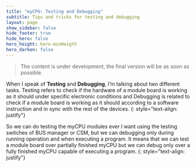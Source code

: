 ```yaml
---
title: "myCPU: Testing and Debugging"
subtitle: Tips and tricks for testing and debugging
layout: page
show_sidebar: false
hide_footer: true
hide_hero: false
hero_height: hero-minHeigth
hero_darken: false
---
```

> The content is under development, the final version will be as soon as possible.

When I speak of **Testing** and **Debugging**, I’m talking about two different tasks. Testing refers to check if the hardware of a module board is working as it should under specific electronic conditions and Debugging is related to check if a module board is working as it should according to a software instruction and in sync with the rest of the devices.
{: style="text-align: justify"} 

So we can do testing the myCPU modules ever I want using the testing switches of BUS manager or CSM, but we can debugging only during running operation and when executing a program. It means that we can test a module board over partially finished myCPU but we can debug only over a fully finished myCPU capable of executing a program.
{: style="text-align: justify"} 